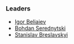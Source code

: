### Leaders

* [Igor Beliaiev](mailto:igor.beliaiev@owasp.org)
* [Bohdan Serednytski](mailto:bohdan.serednytskyi@owasp.org)
* [Stanislav Breslavskyi](mailto:stanislav.breslavski@owasp.org)
